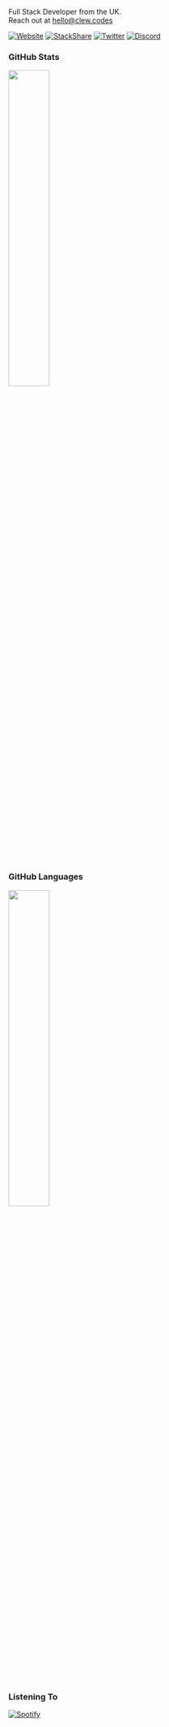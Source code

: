 Full Stack Developer from the UK.
<br/>
Reach out at <a hred= "mailto:hello@clew.codes">hello@clew.codes</a>

[![Website](https://img.shields.io/badge/Website-ff4055)](https://clew.codes)
[![StackShare](http://img.shields.io/badge/tech-stack-0690fa.svg?style=flat)](https://stackshare.io/clew/full-stack)
[![Twitter](https://img.shields.io/badge/Twitter-00acee)](https://twitter.com/clewcodes)
[![Discord](https://img.shields.io/badge/Discord-7289da)](https://discordapp.com/users/clew#6069)


### GitHub Stats
<div><img style="height: auto; width: 40%;" class="img" src="https://github-readme-stats.vercel.app/api?username=clew-codes&theme=radical&show_icons=true&include_all_commits=true&hide_border=true" /></div>

### GitHub Languages
<div><img style="height: auto; width: 40%;" class="img" src="https://github-readme-stats.vercel.app/api/top-langs/?username=clew-codes&theme=radical&langs_count=8&layout=compact&hide_border=true" /></div>

### Listening To
[![Spotify](https://spotify-now-playing-mocha-theta.vercel.app/api/spotify?background_color=181424&border_color=ed3f85)](https://open.spotify.com/user/pqt4rwcoaths6i7sju3x8zjq1)
